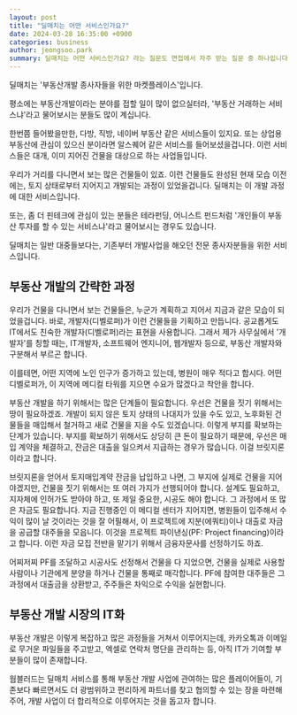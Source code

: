 ```yaml
---
layout: post
title: "딜매치는 어떤 서비스인가요?"
date: 2024-03-28 16:35:00 +0900
categories: business
author: jeongsoo.park
summary: 딜매치는 어떤 서비스인가요? 라는 질문도 면접에서 자주 받는 질문 중 하나입니다. 부동산개발이라는 분야와, 딜매치 서비스를 간단히 설명해드립니다.
---
```

딜매치는 '부동산개발 종사자들을 위한 마켓플레이스'입니다.

평소에는 부동산개발이라는 분야를 접할 일이 많이 없으실터라, '부동산 거래하는 서비스냐'라고 물어보시는 분들도 많이 계십니다.

한번쯤 들어봤을만한, 다방, 직방, 네이버 부동산 같은 서비스들이 있지요. 또는 상업용 부동산에 관심이 있으신 분이라면 알스퀘어 같은 서비스를 들어보셨을겁니다. 이런 서비스들은 대개, 이미 지어진 건물을 대상으로 하는 사업들입니다.

우리가 거리를 다니면서 보는 많은 건물들이 있죠. 이런 건물들도 완성된 현재 모습 이전에는, 토지 상태로부터 지어지고 개발되는 과정이 있었을겁니다. 딜매치는 이 개발 과정에 대한 서비스입니다.

또는, 좀 더 핀테크에 관심이 있는 분들은 테라펀딩, 어니스트 펀드처럼 '개인들이 부동산 투자를 할 수 있는 서비스냐'라고 물어보시는 경우도 있습니다.

딜매치는 일반 대중들보다는, 기존부터 개발사업을 해오던 전문 종사자분들을 위한 서비스입니다.

## 부동산 개발의 간략한 과정

우리가 건물을 다니면서 보는 건물들은, 누군가 계획하고 지어서 지금과 같은 모습이 되었을겁니다. 바로, 개발자(디벨로퍼)가 이런 건물들을 기획하고 만듭니다. 공교롭게도 IT에서도 친숙한 개발자(디벨로퍼)라는 표현을 사용합니다. 그래서 제가 사무실에서 '개발자'를 칭할 때는, IT개발자, 소프트웨어 엔지니어, 웹개발자 등으로, 부동산 개발자와 구분해서 부르곤 합니다.

이를테면, 어떤 지역에 노인 인구가 증가하고 있는데, 병원이 매우 적다고 합시다. 어떤 디벨로퍼가, 이 지역에 메디컬 타워를 지으면 수요가 많겠다고 착안을 합니다.

부동산 개발을 하기 위해서는 많은 단계들이 필요합니다. 우선은 건물을 짓기 위해서는 땅이 필요하겠죠. 개발이 되지 않은 토지 상태의 나대지가 있을 수도 있고, 노후화된 건물들을 매입해서 철거하고 새로 건물을 지을 수도 있겠습니다. 이렇게 부지를 확보하는 단계가 있습니다. 부지를 확보하기 위해서도 상당히 큰 돈이 필요하기 때문에, 우선은 매입 계약을 체결하고, 잔금은 대출을 일으켜서 지급하는 경우가 많습니다. 이걸 브릿지론이라고 합니다.

브릿지론을 얻어서 토지매입계약 잔금을 납입하고 나면, 그 부지에 실제로 건물을 지어야겠지만, 건물을 짓기 위해서는 또 여러 가지가 선행되어야 합니다. 설계도 필요하고, 지자체에 인허가도 받아야 하고, 또 제일 중요한, 시공도 해야 합니다. 그 과정에서 또 많은 자금도 필요합니다. 지금 진행중인 이 메디컬 센터가 지어지면, 병원들이 입주해서 수익이 많이 날 것이라는 것을 잘 어필해서, 이 프로젝트에 지분(에쿼티)이나 대출로 자금을 공급할 대주들을 모읍니다. 이것을 프로젝트 파이낸싱(PF: Project financing)이라고 합니다. 이런 자금 모집 전반을 맡기기 위해서 금융자문사를 선정하기도 하죠.

어찌저찌 PF를 조달하고 시공사도 선정해서 건물을 다 지었으면, 건물을 실제로 사용할 사람이나 기관에게 분양을 하거나 건물을 통째로 매각합니다. PF에 참여한 대주들은 그 과정에서 대출금을 상환받고, 주주들은 차익으로 수익을 실현합니다.

## 부동산 개발 시장의 IT화

부동산 개발은 이렇게 복잡하고 많은 과정들을 거쳐서 이루어지는데, 카카오톡과 이메일로 무거운 파일들을 주고받고, 엑셀로 연락처 명단을 관리하는 등, 아직 IT가 기여할 부분들이 많이 존재합니다. 

웜블러드는 딜매치 서비스를 통해 부동산 개발 사업에 관여하는 많은 플레이어들이, 기존보다 빠르면서도 더 광범위하고 편리하게 파트너를 찾고 협의할 수 있는 장을 마련해주어, 개발 사업이 더 합리적으로 이루어지는 것을 돕고자 합니다.

